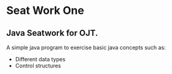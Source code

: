 # Seat Work One

## Java Seatwork for OJT.

A simple java program to exercise basic java concepts such as:

- Different data types
- Control structures 
